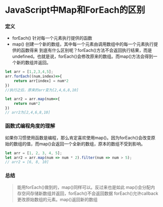 # JavaScript中Map和ForEach的区别

### 定义
- forEach() 针对每一个元素执行提供的函数
- map() 创建一个新的数组，其中每一个元素由调用数组中的每一个元素执行提供的函数得来
到底有什么区别呢？forEach()方法不会返回执行结果，而是undefined。也就是说，forEach()会修改原来的数组。而map()方法会得到一个新的数组并返回。

```js
let arr = [1,2,3,4,5];
arr.forEach((num,index)=>{
	return arr[index] = num*2
})
//执行之后，原来的arr变为[2,4,6,8,10]

let arr2 = arr.map(num=>{
	return num*2
})
// arr2为[2,4,6,8,10]
```

### 函数式编程角度的理解
如果你习惯使用函数是编程，那么肯定喜欢使用map()。因为forEach()会改变原始的数组的值，而map()会返回一个全新的数组，原本的数组不受到影响。

```js
let arr = [1, 2, 3, 4, 5];
let arr2 = arr.map(num => num * 2).filter(num => num > 5);
// arr2 = [6, 8, 10]
```

### 总结
> 能用forEach()做到的，map()同样可以。反过来也是如此
> map()会分配内存空间存储新数组并返回，forEach()不会返回数据
> forEach()允许callback更改原始数组的元素。map()返回新的数组